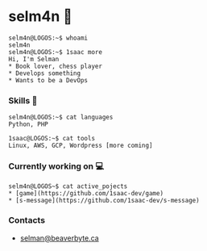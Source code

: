 # selm4n :raccoon:
```console
selm4n@LOGOS:~$ whoami
selm4n
selm4n@LOGOS:~$ 1saac more
Hi, I'm Selman
* Book lover, chess player
* Develops something
* Wants to be a DevOps
```

### Skills  :elephant:
```console
selm4n@LOGOS:~$ cat languages
Python, PHP

1saac@LOGOS:~$ cat tools
Linux, AWS, GCP, Wordpress [more coming]   
```

### Currently working on :computer:
```console
selm4n@LOGOS~$ cat active_pojects
* [game](https://github.com/1saac-dev/game) 
* [s-message](https://github.com/1saac-dev/s-message) 
```



### Contacts
* selman@beaverbyte.ca

